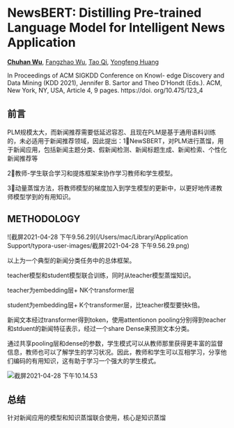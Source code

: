# NewsBERT: Distilling Pre-trained Language Model for Intelligent News Application

**[Chuhan Wu](https://arxiv.org/search/cs?searchtype=author&query=Wu%2C+C)**, [Fangzhao Wu](https://arxiv.org/search/cs?searchtype=author&query=Wu%2C+F), [Tao Qi](https://arxiv.org/search/cs?searchtype=author&query=Qi%2C+T), [Yongfeng Huang](https://arxiv.org/search/cs?searchtype=author&query=Huang%2C+Y)

In Proceedings of ACM SIGKDD Conference on Knowl- edge Discovery and Data Mining (KDD 2021), Jennifer B. Sartor and Theo D’Hondt (Eds.). ACM, New York, NY, USA, Article 4, 9 pages. https://doi. org/10.475/123_4



## 前言

PLM规模太大，而新闻推荐需要低延迟容忍、且现在PLM是基于通用语料训练的，未必适用于新闻推荐领域，因此提出：1⃣️NewSBERT，对PLM进行蒸馏，用于新闻应用，包括新闻主题分类、假新闻检测、新闻标题生成、新闻检索、个性化新闻推荐等

2⃣️教师-学生联合学习和提炼框架来协作学习教师和学生模型。

3⃣️动量蒸馏方法，将教师模型的梯度加入到学生模型的更新中，以更好地传递教师模型学到的有用知识。





## METHODOLOGY

![截屏2021-04-28 下午9.56.29](/Users/mac/Library/Application Support/typora-user-images/截屏2021-04-28 下午9.56.29.png)

以上为一个典型的新闻分类任务中的总体框架。

teacher模型和student模型联合训练，同时从teacher模型蒸馏知识。

teacher为embedding层+ NK个transformer层

student为embedding层+ K个transformer层，比teacher模型要快k倍。

新闻文本经过transformer得到token，使用attentionon pooling分别得到teacher和stduent的新闻特征表示，经过一个share Dense来预测文本分类。

通过共享pooling层和dense的参数，学生模式可以从教师那里获得更丰富的监督信息，教师也可以了解学生的学习状况。因此，教师和学生可以互相学习，分享他们编码的有用知识，这有助于学习一个强大的学生模式。









![截屏2021-04-28 下午10.14.53](https://i.loli.net/2021/04/28/1VIc2xZyaY9vqXi.png)















## 总结

针对新闻应用的模型和知识蒸馏联合使用，核心是知识蒸馏
